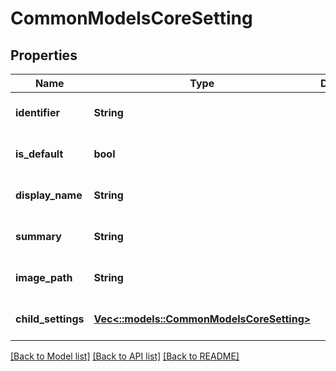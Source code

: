 # CommonModelsCoreSetting

## Properties
Name | Type | Description | Notes
------------ | ------------- | ------------- | -------------
**identifier** | **String** |  | [optional] [default to null]
**is_default** | **bool** |  | [optional] [default to null]
**display_name** | **String** |  | [optional] [default to null]
**summary** | **String** |  | [optional] [default to null]
**image_path** | **String** |  | [optional] [default to null]
**child_settings** | [**Vec<::models::CommonModelsCoreSetting>**](Common.Models.CoreSetting.md) |  | [optional] [default to null]

[[Back to Model list]](../README.md#documentation-for-models) [[Back to API list]](../README.md#documentation-for-api-endpoints) [[Back to README]](../README.md)


